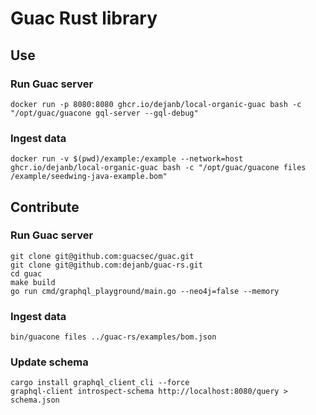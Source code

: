 # Guac Rust library


## Use

### Run Guac server

```
docker run -p 8080:8080 ghcr.io/dejanb/local-organic-guac bash -c "/opt/guac/guacone gql-server --gql-debug"
```

### Ingest data

```
docker run -v $(pwd)/example:/example --network=host ghcr.io/dejanb/local-organic-guac bash -c "/opt/guac/guacone files /example/seedwing-java-example.bom"
```

## Contribute
### Run Guac server

```
git clone git@github.com:guacsec/guac.git
git clone git@github.com:dejanb/guac-rs.git
cd guac
make build
go run cmd/graphql_playground/main.go --neo4j=false --memory
```

### Ingest data

```
bin/guacone files ../guac-rs/examples/bom.json
```


### Update schema

```
cargo install graphql_client_cli --force
graphql-client introspect-schema http://localhost:8080/query > schema.json
```
